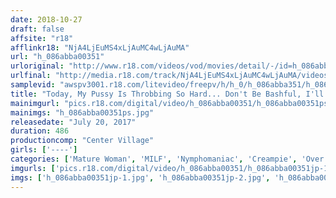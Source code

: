 ```yaml
---
date: 2018-10-27
draft: false
affsite: "r18"
afflinkr18: "NjA4LjEuMS4xLjAuMC4wLjAuMA"
url: "h_086abba00351"
urloriginal: "http://www.r18.com/videos/vod/movies/detail/-/id=h_086abba00351"
urlfinal: "http://media.r18.com/track/NjA4LjEuMS4xLjAuMC4wLjAuMA/videos/vod/movies/detail/-/id=h_086abba00351"
samplevid: "awspv3001.r18.com/litevideo/freepv/h/h_0/h_086abba351/h_086abba351_dmb_w.mp4"
title: "Today, My Pussy Is Throbbing So Hard... Don't Be Bashful, I'll Make You Cum So Hard She'll Slam Her Ass Against Your Cock With Force!! Go Cum Crazy Together With This Horny Mama Cowgirl Sex 30 Ladies/8 Hours"
mainimgurl: "pics.r18.com/digital/video/h_086abba00351/h_086abba00351ps.jpg"
mainimgs: "h_086abba00351ps.jpg"
releasedate: "July 20, 2017"
duration: 486
productioncomp: "Center Village"
girls: ['----']
categories: ['Mature Woman', 'MILF', 'Nymphomaniac', 'Creampie', 'Over 4 Hours', 'Hi-Def']
imgurls: ['pics.r18.com/digital/video/h_086abba00351/h_086abba00351jp-1.jpg', 'pics.r18.com/digital/video/h_086abba00351/h_086abba00351jp-2.jpg', 'pics.r18.com/digital/video/h_086abba00351/h_086abba00351jp-3.jpg', 'pics.r18.com/digital/video/h_086abba00351/h_086abba00351jp-4.jpg', 'pics.r18.com/digital/video/h_086abba00351/h_086abba00351jp-5.jpg', 'pics.r18.com/digital/video/h_086abba00351/h_086abba00351jp-6.jpg', 'pics.r18.com/digital/video/h_086abba00351/h_086abba00351jp-7.jpg', 'pics.r18.com/digital/video/h_086abba00351/h_086abba00351jp-8.jpg', 'pics.r18.com/digital/video/h_086abba00351/h_086abba00351jp-9.jpg', 'pics.r18.com/digital/video/h_086abba00351/h_086abba00351jp-10.jpg', 'pics.r18.com/digital/video/h_086abba00351/h_086abba00351jp-11.jpg', 'pics.r18.com/digital/video/h_086abba00351/h_086abba00351jp-12.jpg', 'pics.r18.com/digital/video/h_086abba00351/h_086abba00351jp-13.jpg', 'pics.r18.com/digital/video/h_086abba00351/h_086abba00351jp-14.jpg', 'pics.r18.com/digital/video/h_086abba00351/h_086abba00351jp-15.jpg', 'pics.r18.com/digital/video/h_086abba00351/h_086abba00351jp-16.jpg', 'pics.r18.com/digital/video/h_086abba00351/h_086abba00351jp-17.jpg', 'pics.r18.com/digital/video/h_086abba00351/h_086abba00351jp-18.jpg', 'pics.r18.com/digital/video/h_086abba00351/h_086abba00351jp-19.jpg', 'pics.r18.com/digital/video/h_086abba00351/h_086abba00351jp-20.jpg']
imgs: ['h_086abba00351jp-1.jpg', 'h_086abba00351jp-2.jpg', 'h_086abba00351jp-3.jpg', 'h_086abba00351jp-4.jpg', 'h_086abba00351jp-5.jpg', 'h_086abba00351jp-6.jpg', 'h_086abba00351jp-7.jpg', 'h_086abba00351jp-8.jpg', 'h_086abba00351jp-9.jpg', 'h_086abba00351jp-10.jpg', 'h_086abba00351jp-11.jpg', 'h_086abba00351jp-12.jpg', 'h_086abba00351jp-13.jpg', 'h_086abba00351jp-14.jpg', 'h_086abba00351jp-15.jpg', 'h_086abba00351jp-16.jpg', 'h_086abba00351jp-17.jpg', 'h_086abba00351jp-18.jpg', 'h_086abba00351jp-19.jpg', 'h_086abba00351jp-20.jpg']
---
```

